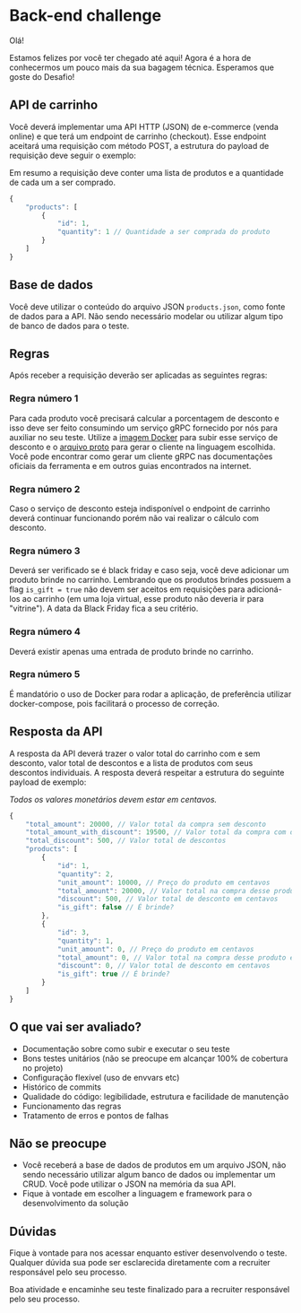 # Back-end challenge

Olá!

Estamos felizes por você ter chegado até aqui! Agora é a hora de conhecermos um pouco mais da sua bagagem técnica. Esperamos que goste do Desafio!

## API de carrinho

Você deverá implementar uma API HTTP (JSON) de e-commerce (venda online) e que terá um endpoint de carrinho (checkout). Esse endpoint aceitará uma requisição com método POST, a estrutura do payload de requisição deve seguir o exemplo:

Em resumo a requisição deve conter uma lista de produtos e a quantidade de cada um a ser comprado.

```javascript
{
    "products": [
        {
            "id": 1,
            "quantity": 1 // Quantidade a ser comprada do produto
        }
    ]
}
```

## Base de dados

Você deve utilizar o conteúdo do arquivo JSON `products.json`, como fonte de dados para a API. Não sendo necessário modelar ou utilizar algum tipo de banco de dados para o teste.

## Regras

Após receber a requisição deverão ser aplicadas as seguintes regras:

### Regra número 1

Para cada produto você precisará calcular a porcentagem de desconto e isso deve ser feito consumindo um serviço gRPC fornecido por nós para auxiliar no seu teste. Utilize a [imagem Docker](https://hub.docker.com/r/hashorg/hash-mock-discount-service) para subir esse serviço de desconto e o [arquivo proto](https://github.com/hashlab/hiring/blob/master/challenges/pt-br/new-backend-challenge/discount.proto) para gerar o cliente na linguagem escolhida. Você pode encontrar como gerar um cliente gRPC nas documentações oficiais da ferramenta e em outros guias encontrados na internet.

### Regra número 2
Caso o serviço de desconto esteja indisponível o endpoint de carrinho deverá continuar funcionando porém não vai realizar o cálculo com desconto.

### Regra número 3

Deverá ser verificado se é black friday e caso seja, você deve adicionar um produto brinde no carrinho. Lembrando que os produtos brindes possuem a flag `is_gift = true` não devem ser aceitos em requisições para adicioná-los ao carrinho (em uma  loja virtual, esse produto não deveria ir para "vitrine").
A data da Black Friday fica a seu critério.

### Regra número 4

Deverá existir apenas uma entrada de produto brinde no carrinho. 

### Regra número 5

É mandatório o uso de Docker para rodar a aplicação, de preferência utilizar docker-compose, pois facilitará o processo de correção.

## Resposta da API

A resposta da API deverá trazer o valor total do carrinho com e sem desconto, valor total de descontos e a lista de produtos com seus descontos individuais. A resposta deverá respeitar a estrutura do seguinte payload de exemplo:

*Todos os valores monetários devem estar em centavos.*

```javascript
{
    "total_amount": 20000, // Valor total da compra sem desconto
    "total_amount_with_discount": 19500, // Valor total da compra com desconto
    "total_discount": 500, // Valor total de descontos
    "products": [
        {
            "id": 1,
            "quantity": 2,
            "unit_amount": 10000, // Preço do produto em centavos
            "total_amount": 20000, // Valor total na compra desse produto em centavos
            "discount": 500, // Valor total de desconto em centavos
            "is_gift": false // É brinde?
        },
        {
            "id": 3,
            "quantity": 1,
            "unit_amount": 0, // Preço do produto em centavos
            "total_amount": 0, // Valor total na compra desse produto em centavos
            "discount": 0, // Valor total de desconto em centavos
            "is_gift": true // É brinde?
        }
    ]
}
```

## O que vai ser avaliado?

- Documentação sobre como subir e executar o seu teste
- Bons testes unitários (não se preocupe em alcançar 100% de cobertura no projeto)
- Configuração flexível (uso de envvars etc) 
- Histórico de commits
- Qualidade do código: legibilidade, estrutura e facilidade de manutenção
- Funcionamento das regras
- Tratamento de erros e pontos de falhas

## Não se preocupe

- Você receberá a base de dados de produtos em um arquivo JSON, não sendo necessário utilizar algum banco de dados ou implementar um CRUD. Você pode utilizar o JSON na memória da sua API.
- Fique à vontade em escolher a linguagem e framework para o desenvolvimento da solução

## Dúvidas

Fique à vontade para nos acessar enquanto estiver desenvolvendo o teste. Qualquer dúvida sua pode ser esclarecida diretamente com a recruiter responsável pelo seu processo.

Boa atividade e encaminhe seu teste finalizado para a recruiter responsável pelo seu processo.
